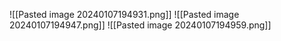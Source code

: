 ![[Pasted image 20240107194931.png]]
![[Pasted image 20240107194947.png]]
![[Pasted image 20240107194959.png]]